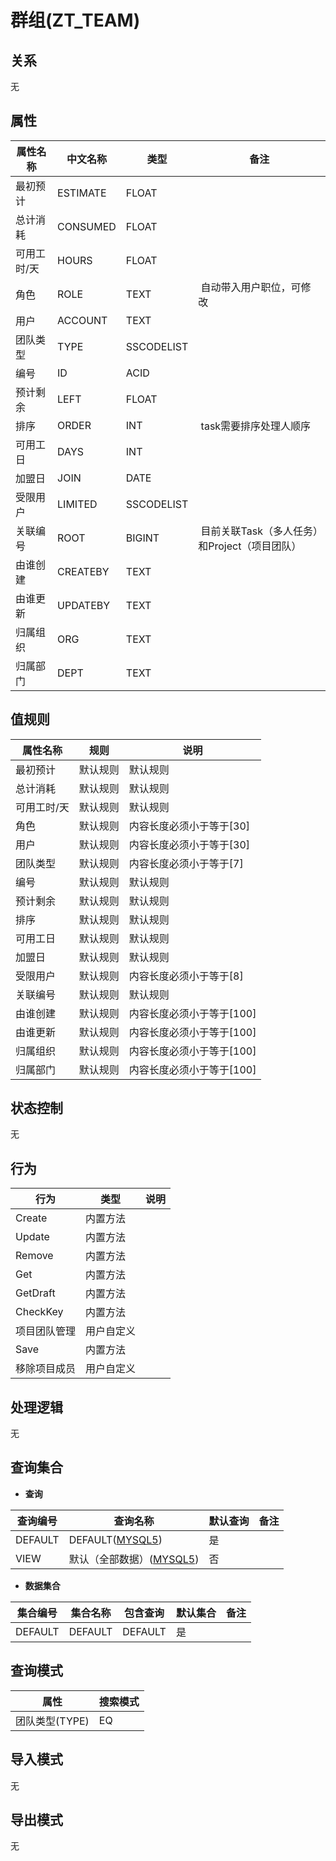 # 群组(ZT_TEAM)

  

## 关系
无

## 属性

| 属性名称        |    中文名称    | 类型     |  备注  |
| --------   |------------| -----   |  -------- | 
|最初预计|ESTIMATE|FLOAT|&nbsp;|
|总计消耗|CONSUMED|FLOAT|&nbsp;|
|可用工时/天|HOURS|FLOAT|&nbsp;|
|角色|ROLE|TEXT|&nbsp;自动带入用户职位，可修改|
|用户|ACCOUNT|TEXT|&nbsp;|
|团队类型|TYPE|SSCODELIST|&nbsp;|
|编号|ID|ACID|&nbsp;|
|预计剩余|LEFT|FLOAT|&nbsp;|
|排序|ORDER|INT|&nbsp;task需要排序处理人顺序|
|可用工日|DAYS|INT|&nbsp;|
|加盟日|JOIN|DATE|&nbsp;|
|受限用户|LIMITED|SSCODELIST|&nbsp;|
|关联编号|ROOT|BIGINT|&nbsp;目前关联Task（多人任务）和Project（项目团队）|
|由谁创建|CREATEBY|TEXT|&nbsp;|
|由谁更新|UPDATEBY|TEXT|&nbsp;|
|归属组织|ORG|TEXT|&nbsp;|
|归属部门|DEPT|TEXT|&nbsp;|

## 值规则
| 属性名称    | 规则    |  说明  |
| --------   |------------| ----- | 
|最初预计|默认规则|默认规则|
|总计消耗|默认规则|默认规则|
|可用工时/天|默认规则|默认规则|
|角色|默认规则|内容长度必须小于等于[30]|
|用户|默认规则|内容长度必须小于等于[30]|
|团队类型|默认规则|内容长度必须小于等于[7]|
|编号|默认规则|默认规则|
|预计剩余|默认规则|默认规则|
|排序|默认规则|默认规则|
|可用工日|默认规则|默认规则|
|加盟日|默认规则|默认规则|
|受限用户|默认规则|内容长度必须小于等于[8]|
|关联编号|默认规则|默认规则|
|由谁创建|默认规则|内容长度必须小于等于[100]|
|由谁更新|默认规则|内容长度必须小于等于[100]|
|归属组织|默认规则|内容长度必须小于等于[100]|
|归属部门|默认规则|内容长度必须小于等于[100]|

## 状态控制

无


## 行为
| 行为    | 类型    |  说明  |
| --------   |------------| ----- | 
|Create|内置方法|&nbsp;|
|Update|内置方法|&nbsp;|
|Remove|内置方法|&nbsp;|
|Get|内置方法|&nbsp;|
|GetDraft|内置方法|&nbsp;|
|CheckKey|内置方法|&nbsp;|
|项目团队管理|用户自定义|&nbsp;|
|Save|内置方法|&nbsp;|
|移除项目成员|用户自定义|&nbsp;|

## 处理逻辑
无

## 查询集合

* **查询**

| 查询编号 | 查询名称       | 默认查询 |   备注|
| --------  | --------   | --------   | ----- |
|DEFAULT|DEFAULT([MYSQL5](../../appendix/query_MYSQL5.md#Team_Default))|是|&nbsp;|
|VIEW|默认（全部数据）([MYSQL5](../../appendix/query_MYSQL5.md#Team_View))|否|&nbsp;|

* **数据集合**

| 集合编号 | 集合名称   |  包含查询  | 默认集合 |   备注|
| --------  | --------   | -------- | --------   | ----- |
|DEFAULT|DEFAULT|DEFAULT|是|&nbsp;|

## 查询模式
| 属性      |    搜索模式     |
| --------   |------------|
|团队类型(TYPE)|EQ|

## 导入模式
无


## 导出模式
无
